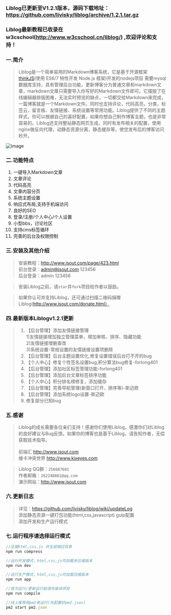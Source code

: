 ### Liblog已更新至V1.2.1版本，源码下载地址：https://github.com/livisky/liblog/archive/1.2.1.tar.gz
### Liblog最新教程已收录在w3cschool(http://www.w3cschool.cn/liblog/) ,欢迎评论和支持！

### 一.简介

>Liblog是一个简单易用的Markdown博客系统，它是基于开源框架[thinkJS](http://www.thinkjs.org)(使用 ES6/7 特性开发 Node.js 框架)开发的nodejs项目
需要mysql数据库支持，具有管理后台功能，更新博客分为普通文章和markdown文章，markdown文章只需要导入你写好的Markdown文件即可。它摆脱了在线编辑器排版困难，无法实时预览的缺点，一切都交给Markdown来完成，一篇博客就是一个Markdown文件。同时也支持评论，代码高亮，分类，标签云，留言板、友情链接、系统设置等常用功能。Liblog提供了不同的主题样式，你可以根据自己的喜好配置，如果你想自己制作博客主题，也是非常容易的。Liblog还支持整站静态网页生成，同时有发布相关的配置，使用nginx做反向代理，动静态资源分离，静态缓存等，使您发布后的博客访问秒开。

![image](https://raw.githubusercontent.com/livisky/liblog/master/liblog.png)


### 二.功能特点

1. 一键导入Markdown文章  
2. 文章评论  
3. 代码高亮  
4. 文章内容分页  
5. 系统主题设置  
6. 响应式布局,支持手机端访问  
7. 良好的SEO  
8. 登录/注册/个人中心/个人设置
9. 小型bbs，讨论社区
10. 支持cms标签循环
11. 完善的后台及权限控制

### 三.安装及其他介绍

>安装教程：http://www.jsout.com/page/423.html<br/>
>前台登录：admin@jsout.com   123456<br/>
>后台登录：admin 123456<br/>

>安装Liblog之前，请`star`并`fork`项目给作者以鼓励。

>如果你认可并支持Liblog，还可通过扫描二维码捐赠Liblog(http://www.jsout.com/donate.html）

### 四.最新版本Liblogv1.2.1更新

>1. 【后台管理】添加友情链接管理<br/>
     1)友情链接增加独立管理菜单，增加审核、排序、隐藏功能<br/>
     2)友情链接增删查改<br/>
     3)系统设置-常规设置的友情链接设置项删除<br/>
>2. 【后台管理】后台主题设置优化,修复设置错误后台打不开的bug<br/>
>3. 【个人中心】修复个性签名设置bug,积分算法bug修复-forlong401<br/>
>4. 【后台管理】添加社区标签管理功能-forlong401<br/>
>5. 【后台管理】添加后台文章标签排序功能<br/>
>6. 【个人中心】积分排名榜修复，添加缓存<br/>
>7. 【后台管理】完善导航管理(新窗口打开、排序等)-斯迈欧<br/>
>8. 【后台管理】添加系统logo设置-斯迈欧<br/>
>9. 修复部分已知bug<br/>

### 五.感谢

>Liblog的成长需要各位亲们支持！感谢你们使用Liblog，感激你们对Liblog的良好建议与Bug反馈。如果你的博客也是基于Liblog，请告知作者，无偿获取技术指导。<br/><br/>
>     前端汇  http://www.jsout.com <br/>
>维卡冲突世界  http://www.kixeyes.com


>Liblog QQ群：`256687601`  
>作者邮箱：`262248861@qq.com`    
>演示网站：http://www.jsout.com

### 六.更新日志

>详见：https://github.com/livisky/liblog/wiki/updateLog<br/>
>添加静态资源一键打包功能(html,css,javascript) gulp配置<br/>
>添加开发和生产运行模式

### 七.运行程序请选择运行模式
```javascript
//压缩html,css,js 并生成相应目录
npm run compress

//运行开发模式，html,css,js均加载未压缩版本
npm run dev  

//运行生产模式，html,css,js均加载压缩版本
npm run app  

//首次运行/更新运行前请先编译项目
npm run compile

//线上推荐用pm2来运行(先配置好pm2.json)
pm2 start pm2.json
```
